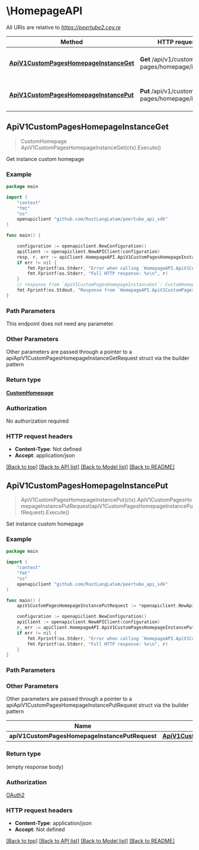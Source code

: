# \HomepageAPI

All URIs are relative to *https://peertube2.cpy.re*

Method | HTTP request | Description
------------- | ------------- | -------------
[**ApiV1CustomPagesHomepageInstanceGet**](HomepageAPI.md#ApiV1CustomPagesHomepageInstanceGet) | **Get** /api/v1/custom-pages/homepage/instance | Get instance custom homepage
[**ApiV1CustomPagesHomepageInstancePut**](HomepageAPI.md#ApiV1CustomPagesHomepageInstancePut) | **Put** /api/v1/custom-pages/homepage/instance | Set instance custom homepage



## ApiV1CustomPagesHomepageInstanceGet

> CustomHomepage ApiV1CustomPagesHomepageInstanceGet(ctx).Execute()

Get instance custom homepage

### Example

```go
package main

import (
	"context"
	"fmt"
	"os"
	openapiclient "github.com/RustLangLatam/peertube_api_sdk"
)

func main() {

	configuration := openapiclient.NewConfiguration()
	apiClient := openapiclient.NewAPIClient(configuration)
	resp, r, err := apiClient.HomepageAPI.ApiV1CustomPagesHomepageInstanceGet(context.Background()).Execute()
	if err != nil {
		fmt.Fprintf(os.Stderr, "Error when calling `HomepageAPI.ApiV1CustomPagesHomepageInstanceGet``: %v\n", err)
		fmt.Fprintf(os.Stderr, "Full HTTP response: %v\n", r)
	}
	// response from `ApiV1CustomPagesHomepageInstanceGet`: CustomHomepage
	fmt.Fprintf(os.Stdout, "Response from `HomepageAPI.ApiV1CustomPagesHomepageInstanceGet`: %v\n", resp)
}
```

### Path Parameters

This endpoint does not need any parameter.

### Other Parameters

Other parameters are passed through a pointer to a apiApiV1CustomPagesHomepageInstanceGetRequest struct via the builder pattern


### Return type

[**CustomHomepage**](CustomHomepage.md)

### Authorization

No authorization required

### HTTP request headers

- **Content-Type**: Not defined
- **Accept**: application/json

[[Back to top]](#) [[Back to API list]](../README.md#documentation-for-api-endpoints)
[[Back to Model list]](../README.md#documentation-for-models)
[[Back to README]](../README.md)


## ApiV1CustomPagesHomepageInstancePut

> ApiV1CustomPagesHomepageInstancePut(ctx).ApiV1CustomPagesHomepageInstancePutRequest(apiV1CustomPagesHomepageInstancePutRequest).Execute()

Set instance custom homepage

### Example

```go
package main

import (
	"context"
	"fmt"
	"os"
	openapiclient "github.com/RustLangLatam/peertube_api_sdk"
)

func main() {
	apiV1CustomPagesHomepageInstancePutRequest := *openapiclient.NewApiV1CustomPagesHomepageInstancePutRequest() // ApiV1CustomPagesHomepageInstancePutRequest |  (optional)

	configuration := openapiclient.NewConfiguration()
	apiClient := openapiclient.NewAPIClient(configuration)
	r, err := apiClient.HomepageAPI.ApiV1CustomPagesHomepageInstancePut(context.Background()).ApiV1CustomPagesHomepageInstancePutRequest(apiV1CustomPagesHomepageInstancePutRequest).Execute()
	if err != nil {
		fmt.Fprintf(os.Stderr, "Error when calling `HomepageAPI.ApiV1CustomPagesHomepageInstancePut``: %v\n", err)
		fmt.Fprintf(os.Stderr, "Full HTTP response: %v\n", r)
	}
}
```

### Path Parameters



### Other Parameters

Other parameters are passed through a pointer to a apiApiV1CustomPagesHomepageInstancePutRequest struct via the builder pattern


Name | Type | Description  | Notes
------------- | ------------- | ------------- | -------------
 **apiV1CustomPagesHomepageInstancePutRequest** | [**ApiV1CustomPagesHomepageInstancePutRequest**](ApiV1CustomPagesHomepageInstancePutRequest.md) |  | 

### Return type

 (empty response body)

### Authorization

[OAuth2](../README.md#OAuth2)

### HTTP request headers

- **Content-Type**: application/json
- **Accept**: Not defined

[[Back to top]](#) [[Back to API list]](../README.md#documentation-for-api-endpoints)
[[Back to Model list]](../README.md#documentation-for-models)
[[Back to README]](../README.md)

